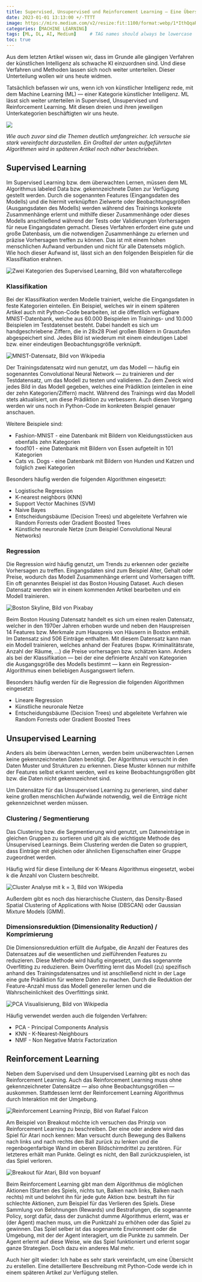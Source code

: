 ```yaml
---
title: Supervised, Unsupervised und Reinforcement Learning — Eine Übersicht
date: 2023-01-01 13:13:00 +/-TTTT
image: https://miro.medium.com/v2/resize:fit:1100/format:webp/1*IthQqaRtyKkiZNm9PONKyw.png
categories: [MACHINE LEARNING]
tags: [ML, DL, AI, Medium]     # TAG names should always be lowercase
toc: true
---
```



Aus dem letzten Artikel wissen wir, dass im Grunde alle gängigen Verfahren der künstlichen Intelligenz als schwache KI einzuordnen sind. Und diese Verfahren und Methoden lassen sich noch weiter unterteilen. Dieser Unterteilung wollen wir uns heute widmen.

Tatsächlich befassen wir uns, wenn ich von künstlicher Intelligenz rede, mit dem Machine Learning (ML) — einer Kategorie künstlicher Intelligenz. ML lässt sich weiter unterteilen in Supervised, Unsupervised und Reinforcement Learning. Mit diesen dreien und ihren jeweiligen Unterkategorien beschäftigten wir uns heute.

![](https://miro.medium.com/v2/resize:fit:1100/format:webp/1*IthQqaRtyKkiZNm9PONKyw.png)

*Wie auch zuvor sind die Themen deutlich umfangreicher. Ich versuche sie stark vereinfacht darzustellen. Ein Großteil der unten aufgeführten Algorithmen wird in späteren Artikel noch näher beschrieben.*

## Supervised Learning
Im Supervised Learning bzw. dem überwachten Lernen, müssen dem ML Algorithmus labeled Data bzw. gekennzeichnete Daten zur Verfügung gestellt werden. Durch die sogenannten Features (Eingangsdaten des Modells) und die hiermit verknüpften Zielwerte oder Beobachtungsgrößen (Ausgangsdaten des Modells) werden während des Trainings konkrete Zusammenhänge erlernt und mithilfe dieser Zusammenhänge oder dieses Modells anschließend während der Tests oder Validierungen Vorhersagen für neue Eingangsdaten gemacht. Dieses Verfahren erfordert eine gute und große Datenbasis, um die notwendigen Zusammenhänge zu erlernen und präzise Vorhersagen treffen zu können. Das ist mit einem hohen menschlichen Aufwand verbunden und nicht für alle Datensets möglich. Wie hoch dieser Aufwand ist, lässt sich an den folgenden Beispielen für die Klassifikation erahnen.

![Zwei Kategorien des Supervised Learning, Bild von whataftercollege](https://miro.medium.com/v2/resize:fit:640/format:webp/1*TUy3lCMdOxBgQJ-HwYtYjA.png)

### Klassifikation
Bei der Klassifikation werden Modelle trainiert, welche die Eingangsdaten in feste Kategorien einteilen. Ein Beispiel, welches wir in einem späteren Artikel auch mit Python-Code bearbeiten, ist die öffentlich verfügbare MNIST-Datenbank, welche aus 60.000 Beispielen im Trainings- und 10.000 Beispielen im Testdatenset besteht. Dabei handelt es sich um handgeschriebene Ziffern, die in 28x28 Pixel großen Bildern in Graustufen abgespeichert sind. Jedes Bild ist wiederum mit einem eindeutigen Label bzw. einer eindeutigen Beobachtungsgröße verknüpft.

![MNIST-Datensatz, Bild von Wikipedia](https://miro.medium.com/v2/resize:fit:640/format:webp/1*Ft2rLuO82eItlvJn5HOi9A.png)

Der Trainingsdatensatz wird nun genutzt, um das Modell — häufig ein sogenanntes Convolutional Neural Network — zu trainieren und der Testdatensatz, um das Modell zu testen und validieren. Zu dem Zweck wird jedes Bild in das Modell gegeben, welches eine Prädiktion (einteilen in eine der zehn Kategorien/Ziffern) macht. Während des Trainings wird das Modell stets aktualisiert, um diese Prädiktion zu verbessern. Auch diesen Vorgang werden wir uns noch in Python-Code im konkreten Beispiel genauer anschauen.

Weitere Beispiele sind:

* Fashion-MNIST - eine Datenbank mit Bildern von Kleidungsstücken aus ebenfalls zehn Kategorien
* food101 - eine Datenbank mit Bildern von Essen aufgeteilt in 101 Kategorien
* Cats vs. Dogs - eine Datenbank mit Bildern von Hunden und Katzen und folglich zwei Kategorien

Besonders häufig werden die folgenden Algorithmen eingesetzt:

* Logistische Regression
* K-nearest neighbors (KNN)
* Support Vector Machines (SVM)
* Naive Bayes
* Entscheidungsbäume (Decision Trees) und abgeleitete Verfahren wie Random Forrests oder Gradient Boosted Trees
* Künstliche neuronale Netze (zum Beispiel Convolutional Neural Networks)

### Regression
Die Regression wird häufig genutzt, um Trends zu erkennen oder gezielte Vorhersagen zu treffen. Eingangsdaten sind zum Beispiel Alter, Gehalt oder Preise, wodurch das Modell Zusammenhänge erlernt und Vorhersagen trifft. Ein oft genanntes Beispiel ist das Boston Housing Dataset. Auch diesen Datensatz werden wir in einem kommenden Artikel bearbeiten und ein Modell trainieren.

![Boston Skyline, Bild von Pixabay](https://miro.medium.com/v2/resize:fit:1100/format:webp/1*T9cngyrpbyk1oT8yfxFzUA.jpeg)

Beim Boston Housing Datensatz handelt es sich um einen realen Datensatz, welcher in den 1970er Jahren erhoben wurde und neben den Hauspreisen 14 Features bzw. Merkmale zum Hauspreis von Häusern in Boston enthält. Im Datensatz sind 506 Einträge enthalten. Mit diesem Datensatz kann man ein Modell trainieren, welches anhand der Features (bspw. Kriminalitätsrate, Anzahl der Räume, …) die Preise vorhersagen bzw. schätzen kann. Anders als bei der Klassifikation — bei der eine definierte Anzahl von Kategorien die Ausgangsgröße des Modells bestimmt — kann ein Regression-Algorithmus einen beliebigen Ausgangswert liefern.

Besonders häufig werden für die Regression die folgenden Algorithmen eingesetzt:

* Lineare Regression
* Künstliche neuronale Netze
* Entscheidungsbäume (Decision Trees) und abgeleitete Verfahren wie Random Forrests oder Gradient Boosted Trees

## Unsupervised Learning
Anders als beim überwachten Lernen, werden beim unüberwachten Lernen keine gekennzeichneten Daten benötigt. Der Algorithmus versucht in den Daten Muster und Strukturen zu erkennen. Diese Muster können nur mithilfe der Features selbst erkannt werden, weil es keine Beobachtungsgrößen gibt bzw. die Daten nicht gekennzeichnet sind.

Um Datensätze für das Unsupervised Learning zu generieren, sind daher keine großen menschlichen Aufwände notwendig, weil die Einträge nicht gekennzeichnet werden müssen.

### Clustering / Segmentierung
Das Clustering bzw. die Segmentierung wird genutzt, um Dateneinträge in gleichen Gruppen zu sortieren und gilt als die wichtigste Methode des Unsupervised Learnings. Beim Clustering werden die Daten so gruppiert, dass Einträge mit gleichen oder ähnlichen Eigenschaften einer Gruppe zugeordnet werden.

Häufig wird für diese Einteilung der K-Means Algorithmus eingesetzt, wobei k die Anzahl von Clustern beschreibt.

![Cluster Analyse mit k = 3, Bild von Wikipedia](https://miro.medium.com/v2/resize:fit:1100/format:webp/1*EQ9fksS1FLfrAtTpAvb1tg.png)

Außerdem gibt es noch das hierarchische Clustern, das Density-Based Spatial Clustering of Applications with Noise (DBSCAN) oder Gaussian Mixture Models (GMM).

### Dimensionsreduktion (Dimensionality Reduction) / Komprimierung
Die Dimensionsreduktion erfüllt die Aufgabe, die Anzahl der Features des Datensatzes auf die wesentlichen und zielführenden Features zu reduzieren. Diese Methode wird häufig eingesetzt, um das sogenannte Overfitting zu reduzieren. Beim Overfitting lernt das Modell (zu) spezifisch anhand des Trainingsdatensatzes und ist anschließend nicht in der Lage eine gute Prädiktion für weitere Daten zu machen. Durch die Reduktion der Feature-Anzahl muss das Modell genereller lernen und die Wahrscheinlichkeit des Overfittings sinkt.

![PCA Visualisierung, Bild von Wikipedia](https://miro.medium.com/v2/resize:fit:640/format:webp/1*RcmIi7tsN6K5U5cg4tPchA.gif)

Häufig verwendet werden auch die folgenden Verfahren:

* PCA - Principal Components Analysis
* KNN - K-Nearest-Neighbours
* NMF - Non Negative Matrix Factorization

## Reinforcement Learning
Neben dem Supervised und dem Unsupervised Learning gibt es noch das Reinforcement Learning. Auch das Reinforcement Learning muss ohne gekennzeichneter Datensätze — also ohne Beobachtungsgrößen — auskommen. Stattdessen lernt der Reinforcement Learning Algorithmus durch Interaktion mit der Umgebung.

![Reinforcement Learning Prinzip, Bild von Rafael Falcon](https://miro.medium.com/v2/resize:fit:1100/format:webp/1*05aQ6HAIWjj4Vyo2iS0EHg.png)

Am Beispiel von Breakout möchte ich versuchen das Prinzip von Reinforcement Learning zu beschreiben. Der eine oder andere wird das Spiel für Atari noch kennen: Man versucht durch Bewegung des Balkens nach links und nach rechts den Ball zurück zu lenken und die regenbogenfarbige Wand im oberen Bildschirmdrittel zu zerstören. Für letzteres erhält man Punkte. Gelingt es nicht, den Ball zurückzuspielen, ist das Spiel verloren.

![Breakout für Atari, Bild von boyuanf](https://miro.medium.com/v2/resize:fit:320/format:webp/1*TE7qgPqgGT1iHjo-grjpgw.gif)

Beim Reinforcement Learning gibt man dem Algorithmus die möglichen Aktionen (Starten des Spiels, nichts tun, Balken nach links, Balken nach rechts) mit und belohnt ihn für jede gute Aktion bzw. bestraft ihn für schlechte Aktionen, zum Beispiel für das Verlieren des Spiels. Diese Sammlung von Belohnungen (Rewards) und Bestrafungen, die sogenannte Policy, sorgt dafür, dass der zunächst dumme Algorithmus erlernt, was er (der Agent) machen muss, um die Punktzahl zu erhöhen oder das Spiel zu gewinnen. Das Spiel selber ist das sogenannte Environment oder die Umgebung, mit der der Agent interagiert, um die Punkte zu sammeln. Der Agent erlernt auf diese Weise, wie das Spiel funktioniert und erlernt sogar ganze Strategien. Doch dazu ein anderes Mal mehr.

Auch hier gilt wieder: Ich habe es sehr stark vereinfacht, um eine Übersicht zu erstellen. Eine detailliertere Beschreibung mit Python-Code werde ich in einem späteren Artikel zur Verfügung stellen.
